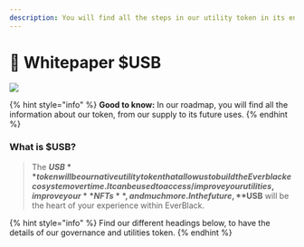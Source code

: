 ```yaml
---
description: You will find all the steps in our utility token in its entirety.
---
```


# 📖 Whitepaper $USB

![](../.gitbook/assets/ezgif.com-gif-maker\(3\).gif)

{% hint style="info" %}
**Good to know:** In our roadmap, you will find all the information about our token, from our supply to its future uses.
{% endhint %}

### What is $USB?

> The **$USB** token will be our native utility token that allow us to build the Everblack ecosystem over time. It can be used to access/improve your utilities, improve your **NFTs**, and much more. In the future, **$USB** will be the heart of your experience within EverBlack.

{% hint style="info" %}
Find our different headings below, to have the details of our governance and utilities token.​
{% endhint %}
